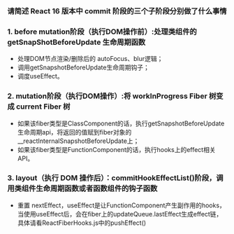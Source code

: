 ### 请简述 React 16 版本中 commit 阶段的三个子阶段分别做了什么事情

### 1. before mutation阶段（执行DOM操作前）:处理类组件的getSnapShotBeforeUpdate 生命周期函数
- 处理DOM节点渲染/删除后的 autoFocus、blur逻辑；
- 调用getSnapshotBeforeUpdate生命周期钩子；
- 调度useEffect。

### 2. mutation阶段（执行DOM操作）:将 workInProgress Fiber 树变成 current Fiber 树
- 如果该fiber类型是ClassComponent的话，执行getSnapshotBeforeUpdate生命周期api，将返回的值赋到fiber对象的__reactInternalSnapshotBeforeUpdate上；
- 如果该fiber类型是FunctionComponent的话，执行hooks上的effect相关 API。

### 3. layout（执行 DOM 操作后）：commitHookEffectList()阶段，调用类组件生命周期函数或者函数组件的钩子函数
- 重置 nextEffect，useEffect是让FunctionComponent产生副作用的hooks，当使用useEffect后，会在fiber上的updateQueue.lastEffect生成effect链，具体请看ReactFiberHooks.js中的pushEffect()